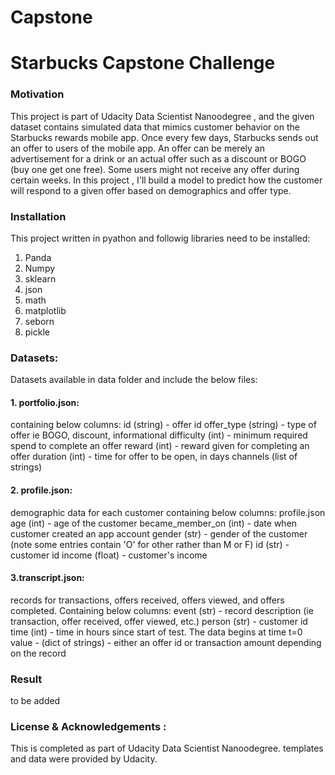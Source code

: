 # Capstone

# Starbucks Capstone Challenge


### Motivation

This project is part of Udacity Data Scientist Nanoodegree , and the given dataset contains simulated data that mimics customer behavior on the Starbucks rewards mobile app. Once every few days, Starbucks sends out an offer to users of the mobile app. An offer can be merely an advertisement for a drink or an actual offer such as a discount or BOGO (buy one get one free). Some users might not receive any offer during certain weeks.
In this project , I'll build a model to predict how the customer will respond to a given offer based on demographics and offer type.

### Installation

This project written in pyathon and followig libraries need to be installed:

1. Panda
2. Numpy
3. sklearn
4. json
5. math
6. matplotlib
7. seborn
8. pickle


### Datasets:

Datasets available in data folder and include the below files:

#### 1. portfolio.json:
containing below columns:
id (string) - offer id
offer_type (string) - type of offer ie BOGO, discount, informational
difficulty (int) - minimum required spend to complete an offer
reward (int) - reward given for completing an offer
duration (int) - time for offer to be open, in days
channels (list of strings)

#### 2. profile.json:
 demographic data for each customer containing below columns:
 profile.json
 age (int) - age of the customer
 became_member_on (int) - date when customer created an app account
 gender (str) - gender of the customer (note some entries contain 'O' for other rather than M or F)
 id (str) - customer id
 income (float) - customer's income


#### 3.transcript.json:
records for transactions, offers received, offers viewed, and offers completed. Containing below columns:
event (str) - record description (ie transaction, offer received, offer viewed, etc.)
person (str) - customer id
time (int) - time in hours since start of test. The data begins at time t=0
value - (dict of strings) - either an offer id or transaction amount depending on the record


### Result
to be added

### License & Acknowledgements :

This is completed as part of Udacity Data Scientist Nanoodegree. templates and data were provided by Udacity.
